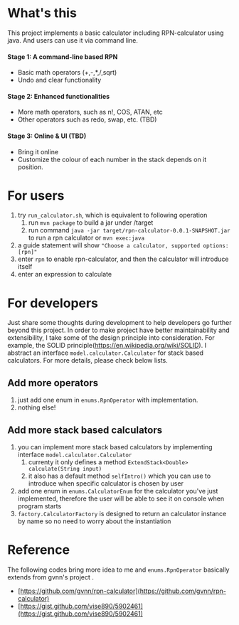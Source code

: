 # What's this
This project implements a basic calculator including RPN-calculator using java. And users can use it via command line.

#### Stage 1: A command-line based RPN
- Basic math operators (+,-,*,/,sqrt)
- Undo and clear functionality
 
#### Stage 2: Enhanced functionalities
- More math operators, such as n!, COS, ATAN, etc
- Other operators such as redo, swap, etc. (TBD)

#### Stage 3: Online & UI (TBD)
- Bring it online
- Customize the colour of each number in the stack depends on it position.

# For users
1. try ```run_calculator.sh```, which is equivalent to following operation
    1. run ```mvn package``` to build a jar under /target
    2. run command ```java -jar target/rpn-calculator-0.0.1-SNAPSHOT.jar```  to run a rpn calculator or ```mvn exec:java``` 
2. a guide statement will show ```"Choose a calculator, supported options: [rpn]"```
3. enter ```rpn``` to enable rpn-calculator, and then the calculator will introduce itself
4. enter an expression to calculate

# For developers
Just share some thoughts during development to help developers go further beyond this project. In order to make project have better maintainability and extensibility, I take some of the design principle into consideration.
For example, the SOLID principle(https://en.wikipedia.org/wiki/SOLID). I abstract an interface ```model.calculator.Calculator``` for stack based calculators. For more details, please check below lists.

## Add more operators
1. just add one enum in ```enums.RpnOperator``` with implementation.
2. nothing else!

## Add more stack based calculators
1. you can implement more stack based calculators by implementing interface ```model.calculator.Calculator``` 
    1. currenty it only defines a method ```ExtendStack<Double> calculate(String input)```
    2. it also has a default method ```selfIntro()``` which you can use to introduce when specific calculator is chosen by user
2. add one enum in ```enums.CalculatorEnum``` for the calculator you've just implemented, therefore the user will be able to see it on console when program starts
3. ```factory.CalculatorFactory``` is designed to return an calculator instance by name so no need to worry about the instantiation

# Reference
The following codes bring more idea to me and ```enums.RpnOperator``` basically extends from gvnn's project .
- [https://github.com/gvnn/rpn-calculator](https://github.com/gvnn/rpn-calculator)
- [https://gist.github.com/vise890/5902461](https://gist.github.com/vise890/5902461)